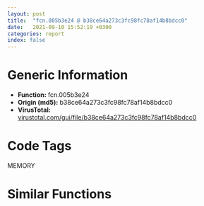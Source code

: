 ```yaml
---
layout: post
title:  "fcn.005b3e24 @ b38ce64a273c3fc98fc78af14b8bdcc0"
date:   2021-09-10 15:52:19 +0300
categories: report
index: false
---
```


# Generic Information
- **Function:** fcn.005b3e24
- **Origin (md5):** b38ce64a273c3fc98fc78af14b8bdcc0
- **VirusTotal:** [virustotal.com/gui/file/b38ce64a273c3fc98fc78af14b8bdcc0][virustotal_ref]

# Code Tags
<span class="tag" id="MEMORY">MEMORY</span>


# Similar Functions
<script type="text/javascript" src="https://www.gstatic.com/charts/loader.js"></script>
<script type="text/javascript">

    google.charts.load('current', {'packages':['corechart']});
    google.charts.setOnLoadCallback(drawChart);

    function drawChart() {
    var data = new google.visualization.DataTable();
        data.addColumn('number', 'X');
        data.addColumn('number', 'Y');
        data.addColumn({type: 'string', role: 'tooltip', 'p': {'html': true}});
        data.addColumn({'type': 'string', 'role': 'style'});
        
        data.addRows([
    [106.41584777832031, -24.324312210083008, '<b><a href="/report/fcn.005b3e24@b38ce64a273c3fc98fc78af14b8bdcc0">fcn.005b3e24</a><br>@b38ce64a273c3fc98fc78af14b8bdcc0</b><br><br>mov edi edi<br>push ebp<br>mov ebp esp<br>mov ecx dword[ebp+8]<br>test ecx ecx<br>je 0x5b3e4b<br>push 0xffffffffffffffe0<br>xor edx edx<br>pop eax<br>div ecx<br>cmp eax dword[ebp+0xc]<br>jae 0x5b3e4b<br>call fcn.005b2007<br>mov dword[eax] 0xc<br>xor eax eax<br>pop ebp<br>ret<br>imul ecx dword[ebp+0xc]<br>push esi<br>mov esi ecx<br>test esi esi<br>jne 0x5b3e57<br>inc esi<br>xor eax eax<br>cmp esi 0xffffffe0<br>ja 0x5b3e71<br>push esi<br>push 8<br>push dword[0x45af0e8]<br>call dword[sym.imp.KERNEL32.dll_HeapAlloc]<br>test eax eax<br>jne 0x5b3ea3<br>cmp dword[0x45af5c4] 0<br>je 0x5b3e96<br>push esi<br>call fcn.005b1f9d<br>pop ecx<br>test eax eax<br>jne 0x5b3e57<br>mov eax dword[ebp+0x10]<br>test eax eax<br>je 0x5b3e92<br>mov dword[eax] 0xc<br>xor eax eax<br>jmp 0x5b3ea3<br>mov ecx dword[ebp+0x10]<br>test ecx ecx<br>je 0x5b3ea3<br>mov dword[ecx] 0xc<br>pop esi<br>pop ebp<br>ret<br>', 'point { fill-color: #e0440e; }'],
[92.19110870361328, -23.379581451416016, '<b><a href="/report/fcn.004485ca@418e0921f3a9bd4f5bc0dcc59623b5a1">fcn.004485ca</a><br>@418e0921f3a9bd4f5bc0dcc59623b5a1</b><br><br>mov edi edi<br>push ebp<br>mov ebp esp<br>mov ecx dword[ebp+8]<br>test ecx ecx<br>je 0x4485f1<br>push 0xffffffffffffffe0<br>xor edx edx<br>pop eax<br>div ecx<br>cmp eax dword[ebp+0xc]<br>jae 0x4485f1<br>call fcn.004409c0<br>mov dword[eax] 0xc<br>xor eax eax<br>pop ebp<br>ret<br>imul ecx dword[ebp+0xc]<br>push esi<br>mov esi ecx<br>test esi esi<br>jne 0x4485fd<br>inc esi<br>xor eax eax<br>cmp esi 0xffffffe0<br>ja 0x448617<br>push esi<br>push 8<br>push dword[0x4b2a44]<br>call dword[sym.imp.KERNEL32.dll_HeapAlloc]<br>test eax eax<br>jne 0x448649<br>cmp dword[0x4b30ac] 0<br>je 0x44863c<br>push esi<br>call fcn.00440f2f<br>pop ecx<br>test eax eax<br>jne 0x4485fd<br>mov eax dword[ebp+0x10]<br>test eax eax<br>je 0x448638<br>mov dword[eax] 0xc<br>xor eax eax<br>jmp 0x448649<br>mov ecx dword[ebp+0x10]<br>test ecx ecx<br>je 0x448649<br>mov dword[ecx] 0xc<br>pop esi<br>pop ebp<br>ret<br>', 'null'],
[113.3456039428711, -39.24751663208008, '<b><a href="/report/fcn.0041bd59@3aa98225e51cbcae2d334c8b6b4ed9fd">fcn.0041bd59</a><br>@3aa98225e51cbcae2d334c8b6b4ed9fd</b><br><br>mov edi edi<br>push ebp<br>mov ebp esp<br>mov ecx dword[ebp+8]<br>test ecx ecx<br>je 0x41bd80<br>push 0xffffffffffffffe0<br>xor edx edx<br>pop eax<br>div ecx<br>cmp eax dword[ebp+0xc]<br>jae 0x41bd80<br>call fcn.00414af7<br>mov dword[eax] 0xc<br>xor eax eax<br>pop ebp<br>ret<br>imul ecx dword[ebp+0xc]<br>push esi<br>mov esi ecx<br>test esi esi<br>jne 0x41bd8c<br>inc esi<br>xor eax eax<br>cmp esi 0xffffffe0<br>ja 0x41bda6<br>push esi<br>push 8<br>push dword[0x477520]<br>call dword[sym.imp.KERNEL32.dll_HeapAlloc]<br>test eax eax<br>jne 0x41bdd8<br>cmp dword[0x477b54] 0<br>je 0x41bdcb<br>push esi<br>call fcn.004142d7<br>pop ecx<br>test eax eax<br>jne 0x41bd8c<br>mov eax dword[ebp+0x10]<br>test eax eax<br>je 0x41bdc7<br>mov dword[eax] 0xc<br>xor eax eax<br>jmp 0x41bdd8<br>mov ecx dword[ebp+0x10]<br>test ecx ecx<br>je 0x41bdd8<br>mov dword[ecx] 0xc<br>pop esi<br>pop ebp<br>ret<br>', 'null'],
[106.99259185791016, -33.049686431884766, '<b><a href="/report/fcn.0041bd59@b8b9cf6862b0d68d10750002e5baaf97">fcn.0041bd59</a><br>@b8b9cf6862b0d68d10750002e5baaf97</b><br><br>mov edi edi<br>push ebp<br>mov ebp esp<br>mov ecx dword[ebp+8]<br>test ecx ecx<br>je 0x41bd80<br>push 0xffffffffffffffe0<br>xor edx edx<br>pop eax<br>div ecx<br>cmp eax dword[ebp+0xc]<br>jae 0x41bd80<br>call fcn.00414af7<br>mov dword[eax] 0xc<br>xor eax eax<br>pop ebp<br>ret<br>imul ecx dword[ebp+0xc]<br>push esi<br>mov esi ecx<br>test esi esi<br>jne 0x41bd8c<br>inc esi<br>xor eax eax<br>cmp esi 0xffffffe0<br>ja 0x41bda6<br>push esi<br>push 8<br>push dword[0x477520]<br>call dword[sym.imp.KERNEL32.dll_HeapAlloc]<br>test eax eax<br>jne 0x41bdd8<br>cmp dword[0x477b54] 0<br>je 0x41bdcb<br>push esi<br>call fcn.004142d7<br>pop ecx<br>test eax eax<br>jne 0x41bd8c<br>mov eax dword[ebp+0x10]<br>test eax eax<br>je 0x41bdc7<br>mov dword[eax] 0xc<br>xor eax eax<br>jmp 0x41bdd8<br>mov ecx dword[ebp+0x10]<br>test ecx ecx<br>je 0x41bdd8<br>mov dword[ecx] 0xc<br>pop esi<br>pop ebp<br>ret<br>', 'null'],
[99.14972686767578, -29.16718292236328, '<b><a href="/report/fcn.0041bd59@9571c7458fae91969aaed3955e433f49">fcn.0041bd59</a><br>@9571c7458fae91969aaed3955e433f49</b><br><br>mov edi edi<br>push ebp<br>mov ebp esp<br>mov ecx dword[ebp+8]<br>test ecx ecx<br>je 0x41bd80<br>push 0xffffffffffffffe0<br>xor edx edx<br>pop eax<br>div ecx<br>cmp eax dword[ebp+0xc]<br>jae 0x41bd80<br>call fcn.00414af7<br>mov dword[eax] 0xc<br>xor eax eax<br>pop ebp<br>ret<br>imul ecx dword[ebp+0xc]<br>push esi<br>mov esi ecx<br>test esi esi<br>jne 0x41bd8c<br>inc esi<br>xor eax eax<br>cmp esi 0xffffffe0<br>ja 0x41bda6<br>push esi<br>push 8<br>push dword[0x477520]<br>call dword[sym.imp.KERNEL32.dll_HeapAlloc]<br>test eax eax<br>jne 0x41bdd8<br>cmp dword[0x477b54] 0<br>je 0x41bdcb<br>push esi<br>call fcn.004142d7<br>pop ecx<br>test eax eax<br>jne 0x41bd8c<br>mov eax dword[ebp+0x10]<br>test eax eax<br>je 0x41bdc7<br>mov dword[eax] 0xc<br>xor eax eax<br>jmp 0x41bdd8<br>mov ecx dword[ebp+0x10]<br>test ecx ecx<br>je 0x41bdd8<br>mov dword[ecx] 0xc<br>pop esi<br>pop ebp<br>ret<br>', 'null'],
[100.53236389160156, -17.16244888305664, '<b><a href="/report/fcn.004fe2f6@e2ba7f10eb234338a49853c34d7d9c56">fcn.004fe2f6</a><br>@e2ba7f10eb234338a49853c34d7d9c56</b><br><br>mov edi edi<br>push ebp<br>mov ebp esp<br>mov ecx dword[ebp+8]<br>test ecx ecx<br>je 0x4fe31d<br>push 0xffffffffffffffe0<br>xor edx edx<br>pop eax<br>div ecx<br>cmp eax dword[ebp+0xc]<br>jae 0x4fe31d<br>call fcn.004f4023<br>mov dword[eax] 0xc<br>xor eax eax<br>pop ebp<br>ret<br>imul ecx dword[ebp+0xc]<br>push esi<br>mov esi ecx<br>test esi esi<br>jne 0x4fe329<br>inc esi<br>xor eax eax<br>cmp esi 0xffffffe0<br>ja 0x4fe343<br>push esi<br>push 8<br>push dword[0x5643b8]<br>call dword[sym.imp.KERNEL32.dll_HeapAlloc]<br>test eax eax<br>jne 0x4fe375<br>cmp dword[0x564c38] 0<br>je 0x4fe368<br>push esi<br>call fcn.004f8e5a<br>pop ecx<br>test eax eax<br>jne 0x4fe329<br>mov eax dword[ebp+0x10]<br>test eax eax<br>je 0x4fe364<br>mov dword[eax] 0xc<br>xor eax eax<br>jmp 0x4fe375<br>mov ecx dword[ebp+0x10]<br>test ecx ecx<br>je 0x4fe375<br>mov dword[ecx] 0xc<br>pop esi<br>pop ebp<br>ret<br>', 'null'],
[101.56407165527344, -40.64239501953125, '<b><a href="/report/fcn.0041bd59@3d7f25d788af3e7f7707a736ac852465">fcn.0041bd59</a><br>@3d7f25d788af3e7f7707a736ac852465</b><br><br>mov edi edi<br>push ebp<br>mov ebp esp<br>mov ecx dword[ebp+8]<br>test ecx ecx<br>je 0x41bd80<br>push 0xffffffffffffffe0<br>xor edx edx<br>pop eax<br>div ecx<br>cmp eax dword[ebp+0xc]<br>jae 0x41bd80<br>call fcn.00414af7<br>mov dword[eax] 0xc<br>xor eax eax<br>pop ebp<br>ret<br>imul ecx dword[ebp+0xc]<br>push esi<br>mov esi ecx<br>test esi esi<br>jne 0x41bd8c<br>inc esi<br>xor eax eax<br>cmp esi 0xffffffe0<br>ja 0x41bda6<br>push esi<br>push 8<br>push dword[0x477520]<br>call dword[sym.imp.KERNEL32.dll_HeapAlloc]<br>test eax eax<br>jne 0x41bdd8<br>cmp dword[0x477b54] 0<br>je 0x41bdcb<br>push esi<br>call fcn.004142d7<br>pop ecx<br>test eax eax<br>jne 0x41bd8c<br>mov eax dword[ebp+0x10]<br>test eax eax<br>je 0x41bdc7<br>mov dword[eax] 0xc<br>xor eax eax<br>jmp 0x41bdd8<br>mov ecx dword[ebp+0x10]<br>test ecx ecx<br>je 0x41bdd8<br>mov dword[ecx] 0xc<br>pop esi<br>pop ebp<br>ret<br>', 'null'],
[92.5474853515625, -35.31144332885742, '<b><a href="/report/fcn.0049687d@4fe6510221c33bf023f6abed461fc13f">fcn.0049687d</a><br>@4fe6510221c33bf023f6abed461fc13f</b><br><br>mov edi edi<br>push ebp<br>mov ebp esp<br>mov ecx dword[ebp+8]<br>test ecx ecx<br>je 0x4968a4<br>push 0xffffffffffffffe0<br>xor edx edx<br>pop eax<br>div ecx<br>cmp eax dword[ebp+0xc]<br>jae 0x4968a4<br>call fcn.00490ec2<br>mov dword[eax] 0xc<br>xor eax eax<br>pop ebp<br>ret<br>imul ecx dword[ebp+0xc]<br>push esi<br>mov esi ecx<br>test esi esi<br>jne 0x4968b0<br>inc esi<br>xor eax eax<br>cmp esi 0xffffffe0<br>ja 0x4968ca<br>push esi<br>push 8<br>push dword[0x4c4870]<br>call dword[sym.imp.KERNEL32.dll_HeapAlloc]<br>test eax eax<br>jne 0x4968fc<br>cmp dword[0x4c4878] 0<br>je 0x4968ef<br>push esi<br>call fcn.00491146<br>pop ecx<br>test eax eax<br>jne 0x4968b0<br>mov eax dword[ebp+0x10]<br>test eax eax<br>je 0x4968eb<br>mov dword[eax] 0xc<br>xor eax eax<br>jmp 0x4968fc<br>mov ecx dword[ebp+0x10]<br>test ecx ecx<br>je 0x4968fc<br>mov dword[ecx] 0xc<br>pop esi<br>pop ebp<br>ret<br>', 'null'],
[112.39849090576172, -17.76140022277832, '<b><a href="/report/fcn.0041bd59@44a756939733df3681808b122b91651f">fcn.0041bd59</a><br>@44a756939733df3681808b122b91651f</b><br><br>mov edi edi<br>push ebp<br>mov ebp esp<br>mov ecx dword[ebp+8]<br>test ecx ecx<br>je 0x41bd80<br>push 0xffffffffffffffe0<br>xor edx edx<br>pop eax<br>div ecx<br>cmp eax dword[ebp+0xc]<br>jae 0x41bd80<br>call fcn.00414af7<br>mov dword[eax] 0xc<br>xor eax eax<br>pop ebp<br>ret<br>imul ecx dword[ebp+0xc]<br>push esi<br>mov esi ecx<br>test esi esi<br>jne 0x41bd8c<br>inc esi<br>xor eax eax<br>cmp esi 0xffffffe0<br>ja 0x41bda6<br>push esi<br>push 8<br>push dword[0x477520]<br>call dword[sym.imp.KERNEL32.dll_HeapAlloc]<br>test eax eax<br>jne 0x41bdd8<br>cmp dword[0x477b54] 0<br>je 0x41bdcb<br>push esi<br>call fcn.004142d7<br>pop ecx<br>test eax eax<br>jne 0x41bd8c<br>mov eax dword[ebp+0x10]<br>test eax eax<br>je 0x41bdc7<br>mov dword[eax] 0xc<br>xor eax eax<br>jmp 0x41bdd8<br>mov ecx dword[ebp+0x10]<br>test ecx ecx<br>je 0x41bdd8<br>mov dword[ecx] 0xc<br>pop esi<br>pop ebp<br>ret<br>', 'null'],
[115.85405731201172, -28.298694610595703, '<b><a href="/report/fcn.0041c9e9@20a93604f17ee6f3c2aa7b1f7a497fcf">fcn.0041c9e9</a><br>@20a93604f17ee6f3c2aa7b1f7a497fcf</b><br><br>mov edi edi<br>push ebp<br>mov ebp esp<br>mov ecx dword[ebp+8]<br>test ecx ecx<br>je 0x41ca10<br>push 0xffffffffffffffe0<br>xor edx edx<br>pop eax<br>div ecx<br>cmp eax dword[ebp+0xc]<br>jae 0x41ca10<br>call fcn.004157e7<br>mov dword[eax] 0xc<br>xor eax eax<br>pop ebp<br>ret<br>imul ecx dword[ebp+0xc]<br>push esi<br>mov esi ecx<br>test esi esi<br>jne 0x41ca1c<br>inc esi<br>xor eax eax<br>cmp esi 0xffffffe0<br>ja 0x41ca36<br>push esi<br>push 8<br>push dword[0x484540]<br>call dword[sym.imp.KERNEL32.dll_HeapAlloc]<br>test eax eax<br>jne 0x41ca68<br>cmp dword[0x484b74] 0<br>je 0x41ca5b<br>push esi<br>call fcn.00414fc7<br>pop ecx<br>test eax eax<br>jne 0x41ca1c<br>mov eax dword[ebp+0x10]<br>test eax eax<br>je 0x41ca57<br>mov dword[eax] 0xc<br>xor eax eax<br>jmp 0x41ca68<br>mov ecx dword[ebp+0x10]<br>test ecx ecx<br>je 0x41ca68<br>mov dword[ecx] 0xc<br>pop esi<br>pop ebp<br>ret<br>', 'null'],
[-50.22734832763672, 110.8574447631836, '<b><a href="/report/fcn.00435446@d96761eb00d2d97e2b6f5ffffed0b46a">fcn.00435446</a><br>@d96761eb00d2d97e2b6f5ffffed0b46a</b><br><br>push ebp<br>mov ebp esp<br>push esi<br>mov esi dword[ebp+8]<br>test esi esi<br>je 0x43546c<br>push 0xffffffffffffffe0<br>xor edx edx<br>pop eax<br>div esi<br>cmp eax dword[ebp+0xc]<br>jae 0x43546c<br>call fcn.00428d68<br>mov dword[eax] 0xc<br>xor eax eax<br>jmp 0x4354bd<br>imul esi dword[ebp+0xc]<br>test esi esi<br>jne 0x435475<br>inc esi<br>xor ecx ecx<br>cmp esi 0xffffffe0<br>ja 0x435491<br>push esi<br>push 8<br>push dword[0x4c4204]<br>call dword[sym.imp.KERNEL32.dll_HeapAlloc]<br>mov ecx eax<br>test ecx ecx<br>jne 0x4354bb<br>cmp dword[0x4c49d4] 0<br>je 0x4354ae<br>push esi<br>call fcn.004235e1<br>pop ecx<br>test eax eax<br>jne 0x435475<br>mov eax dword[ebp+0x10]<br>test eax eax<br>je 0x435468<br>jmp 0x435462<br>mov eax dword[ebp+0x10]<br>test eax eax<br>je 0x4354bb<br>mov dword[eax] 0xc<br>mov eax ecx<br>pop esi<br>pop ebp<br>ret<br>', 'null'],
[-46.34132766723633, 100.08223724365234, '<b><a href="/report/fcn.00657334@8c848ad89aab40a1738b363a37856125">fcn.00657334</a><br>@8c848ad89aab40a1738b363a37856125</b><br><br>push ebp<br>mov ebp esp<br>push esi<br>mov esi dword[ebp+8]<br>test esi esi<br>je 0x65735a<br>push 0xffffffffffffffe0<br>xor edx edx<br>pop eax<br>div esi<br>cmp eax dword[ebp+0xc]<br>jae 0x65735a<br>call fcn.00655f17<br>mov dword[eax] 0xc<br>xor eax eax<br>jmp 0x6573ab<br>imul esi dword[ebp+0xc]<br>test esi esi<br>jne 0x657363<br>inc esi<br>xor ecx ecx<br>cmp esi 0xffffffe0<br>ja 0x65737f<br>push esi<br>push 8<br>push dword[0x46fd274]<br>call dword[sym.imp.KERNEL32.dll_HeapAlloc]<br>mov ecx eax<br>test ecx ecx<br>jne 0x6573a9<br>cmp dword[0x46fe0a8] 0<br>je 0x65739c<br>push esi<br>call fcn.00656210<br>pop ecx<br>test eax eax<br>jne 0x657363<br>mov eax dword[ebp+0x10]<br>test eax eax<br>je 0x657356<br>jmp 0x657350<br>mov eax dword[ebp+0x10]<br>test eax eax<br>je 0x6573a9<br>mov dword[eax] 0xc<br>mov eax ecx<br>pop esi<br>pop ebp<br>ret<br>', 'null'],
[-55.5277214050293, 94.79470825195312, '<b><a href="/report/fcn.00410994@6e195fbdf6b398dc597c28abc7c7a2ae">fcn.00410994</a><br>@6e195fbdf6b398dc597c28abc7c7a2ae</b><br><br>push ebp<br>mov ebp esp<br>push esi<br>mov esi dword[ebp+8]<br>test esi esi<br>je 0x4109ba<br>push 0xffffffffffffffe0<br>xor edx edx<br>pop eax<br>div esi<br>cmp eax dword[ebp+0xc]<br>jae 0x4109ba<br>call fcn.0040f577<br>mov dword[eax] 0xc<br>xor eax eax<br>jmp 0x410a0b<br>imul esi dword[ebp+0xc]<br>test esi esi<br>jne 0x4109c3<br>inc esi<br>xor ecx ecx<br>cmp esi 0xffffffe0<br>ja 0x4109df<br>push esi<br>push 8<br>push dword[0xc43a1c]<br>call dword[sym.imp.KERNEL32.dll_HeapAlloc]<br>mov ecx eax<br>test ecx ecx<br>jne 0x410a09<br>cmp dword[0xc44850] 0<br>je 0x4109fc<br>push esi<br>call fcn.0040f870<br>pop ecx<br>test eax eax<br>jne 0x4109c3<br>mov eax dword[ebp+0x10]<br>test eax eax<br>je 0x4109b6<br>jmp 0x4109b0<br>mov eax dword[ebp+0x10]<br>test eax eax<br>je 0x410a09<br>mov dword[eax] 0xc<br>mov eax ecx<br>pop esi<br>pop ebp<br>ret<br>', 'null'],
[-56.34492111206055, 103.64886474609375, '<b><a href="/report/fcn.0040de34@fec037c981b84fb9df87dac6521840c9">fcn.0040de34</a><br>@fec037c981b84fb9df87dac6521840c9</b><br><br>push ebp<br>mov ebp esp<br>push esi<br>mov esi dword[ebp+8]<br>test esi esi<br>je 0x40de5a<br>push 0xffffffffffffffe0<br>xor edx edx<br>pop eax<br>div esi<br>cmp eax dword[ebp+0xc]<br>jae 0x40de5a<br>call fcn.0040ca17<br>mov dword[eax] 0xc<br>xor eax eax<br>jmp 0x40deab<br>imul esi dword[ebp+0xc]<br>test esi esi<br>jne 0x40de63<br>inc esi<br>xor ecx ecx<br>cmp esi 0xffffffe0<br>ja 0x40de7f<br>push esi<br>push 8<br>push dword[0xb696e4]<br>call dword[sym.imp.KERNEL32.dll_HeapAlloc]<br>mov ecx eax<br>test ecx ecx<br>jne 0x40dea9<br>cmp dword[0xb6a518] 0<br>je 0x40de9c<br>push esi<br>call fcn.0040cd10<br>pop ecx<br>test eax eax<br>jne 0x40de63<br>mov eax dword[ebp+0x10]<br>test eax eax<br>je 0x40de56<br>jmp 0x40de50<br>mov eax dword[ebp+0x10]<br>test eax eax<br>je 0x40dea9<br>mov dword[eax] 0xc<br>mov eax ecx<br>pop esi<br>pop ebp<br>ret<br>', 'null'],
[-48.187374114990234, 88.83294677734375, '<b><a href="/report/fcn.0048a88e@912f1d013a0d6151bc7a7cef6da1b2a0">fcn.0048a88e</a><br>@912f1d013a0d6151bc7a7cef6da1b2a0</b><br><br>push ebp<br>mov ebp esp<br>push esi<br>mov esi dword[ebp+8]<br>test esi esi<br>je 0x48a8b4<br>push 0xffffffffffffffe0<br>xor edx edx<br>pop eax<br>div esi<br>cmp eax dword[ebp+0xc]<br>jae 0x48a8b4<br>call fcn.00483caa<br>mov dword[eax] 0xc<br>xor eax eax<br>jmp 0x48a905<br>imul esi dword[ebp+0xc]<br>test esi esi<br>jne 0x48a8bd<br>inc esi<br>xor ecx ecx<br>cmp esi 0xffffffe0<br>ja 0x48a8d9<br>push esi<br>push 8<br>push dword[0x4bd558]<br>call dword[sym.imp.KERNEL32.dll_HeapAlloc]<br>mov ecx eax<br>test ecx ecx<br>jne 0x48a903<br>cmp dword[0x4bdcc8] 0<br>je 0x48a8f6<br>push esi<br>call fcn.00484cf7<br>pop ecx<br>test eax eax<br>jne 0x48a8bd<br>mov eax dword[ebp+0x10]<br>test eax eax<br>je 0x48a8b0<br>jmp 0x48a8aa<br>mov eax dword[ebp+0x10]<br>test eax eax<br>je 0x48a903<br>mov dword[eax] 0xc<br>mov eax ecx<br>pop esi<br>pop ebp<br>ret<br>', 'null'],
[-65.19644927978516, 102.65837097167969, '<b><a href="/report/fcn.004108c4@e69fcfbd512770c44a9d6b90a42edeb0">fcn.004108c4</a><br>@e69fcfbd512770c44a9d6b90a42edeb0</b><br><br>push ebp<br>mov ebp esp<br>push esi<br>mov esi dword[ebp+8]<br>test esi esi<br>je 0x4108ea<br>push 0xffffffffffffffe0<br>xor edx edx<br>pop eax<br>div esi<br>cmp eax dword[ebp+0xc]<br>jae 0x4108ea<br>call fcn.0040f4a7<br>mov dword[eax] 0xc<br>xor eax eax<br>jmp 0x41093b<br>imul esi dword[ebp+0xc]<br>test esi esi<br>jne 0x4108f3<br>inc esi<br>xor ecx ecx<br>cmp esi 0xffffffe0<br>ja 0x41090f<br>push esi<br>push 8<br>push dword[0xb94b3c]<br>call dword[sym.imp.KERNEL32.dll_HeapAlloc]<br>mov ecx eax<br>test ecx ecx<br>jne 0x410939<br>cmp dword[0xb95968] 0<br>je 0x41092c<br>push esi<br>call fcn.0040f7a0<br>pop ecx<br>test eax eax<br>jne 0x4108f3<br>mov eax dword[ebp+0x10]<br>test eax eax<br>je 0x4108e6<br>jmp 0x4108e0<br>mov eax dword[ebp+0x10]<br>test eax eax<br>je 0x410939<br>mov dword[eax] 0xc<br>mov eax ecx<br>pop esi<br>pop ebp<br>ret<br>', 'null'],
[-70.1758804321289, 86.33841705322266, '<b><a href="/report/fcn.00413334@4643b8f5a3d13e435a65fc553546b71e">fcn.00413334</a><br>@4643b8f5a3d13e435a65fc553546b71e</b><br><br>push ebp<br>mov ebp esp<br>push esi<br>mov esi dword[ebp+8]<br>test esi esi<br>je 0x41335a<br>push 0xffffffffffffffe0<br>xor edx edx<br>pop eax<br>div esi<br>cmp eax dword[ebp+0xc]<br>jae 0x41335a<br>call fcn.00411f17<br>mov dword[eax] 0xc<br>xor eax eax<br>jmp 0x4133ab<br>imul esi dword[ebp+0xc]<br>test esi esi<br>jne 0x413363<br>inc esi<br>xor ecx ecx<br>cmp esi 0xffffffe0<br>ja 0x41337f<br>push esi<br>push 8<br>push dword[0xc6c658]<br>call dword[sym.imp.KERNEL32.dll_HeapAlloc]<br>mov ecx eax<br>test ecx ecx<br>jne 0x4133a9<br>cmp dword[0xc6d490] 0<br>je 0x41339c<br>push esi<br>call fcn.00412210<br>pop ecx<br>test eax eax<br>jne 0x413363<br>mov eax dword[ebp+0x10]<br>test eax eax<br>je 0x413356<br>jmp 0x413350<br>mov eax dword[ebp+0x10]<br>test eax eax<br>je 0x4133a9<br>mov dword[eax] 0xc<br>mov eax ecx<br>pop esi<br>pop ebp<br>ret<br>', 'null'],
[-58.82783126831055, 84.7281723022461, '<b><a href="/report/fcn.0040bef4@1fd683a7f72f257d6d6de6e845d6c40a">fcn.0040bef4</a><br>@1fd683a7f72f257d6d6de6e845d6c40a</b><br><br>push ebp<br>mov ebp esp<br>push esi<br>mov esi dword[ebp+8]<br>test esi esi<br>je 0x40bf1a<br>push 0xffffffffffffffe0<br>xor edx edx<br>pop eax<br>div esi<br>cmp eax dword[ebp+0xc]<br>jae 0x40bf1a<br>call fcn.0040aad7<br>mov dword[eax] 0xc<br>xor eax eax<br>jmp 0x40bf6b<br>imul esi dword[ebp+0xc]<br>test esi esi<br>jne 0x40bf23<br>inc esi<br>xor ecx ecx<br>cmp esi 0xffffffe0<br>ja 0x40bf3f<br>push esi<br>push 8<br>push dword[0xc343e4]<br>call dword[sym.imp.KERNEL32.dll_HeapAlloc]<br>mov ecx eax<br>test ecx ecx<br>jne 0x40bf69<br>cmp dword[0xc35218] 0<br>je 0x40bf5c<br>push esi<br>call fcn.0040add0<br>pop ecx<br>test eax eax<br>jne 0x40bf23<br>mov eax dword[ebp+0x10]<br>test eax eax<br>je 0x40bf16<br>jmp 0x40bf10<br>mov eax dword[ebp+0x10]<br>test eax eax<br>je 0x40bf69<br>mov dword[eax] 0xc<br>mov eax ecx<br>pop esi<br>pop ebp<br>ret<br>', 'null'],
[-72.52692413330078, 108.62859344482422, '<b><a href="/report/fcn.0040d3d4@01be4434cc5f975da87a4b25d209e100">fcn.0040d3d4</a><br>@01be4434cc5f975da87a4b25d209e100</b><br><br>push ebp<br>mov ebp esp<br>push esi<br>mov esi dword[ebp+8]<br>test esi esi<br>je 0x40d3fa<br>push 0xffffffffffffffe0<br>xor edx edx<br>pop eax<br>div esi<br>cmp eax dword[ebp+0xc]<br>jae 0x40d3fa<br>call fcn.0040bfb7<br>mov dword[eax] 0xc<br>xor eax eax<br>jmp 0x40d44b<br>imul esi dword[ebp+0xc]<br>test esi esi<br>jne 0x40d403<br>inc esi<br>xor ecx ecx<br>cmp esi 0xffffffe0<br>ja 0x40d41f<br>push esi<br>push 8<br>push dword[0xc14a5c]<br>call dword[sym.imp.KERNEL32.dll_HeapAlloc]<br>mov ecx eax<br>test ecx ecx<br>jne 0x40d449<br>cmp dword[0xc15890] 0<br>je 0x40d43c<br>push esi<br>call fcn.0040c2b0<br>pop ecx<br>test eax eax<br>jne 0x40d403<br>mov eax dword[ebp+0x10]<br>test eax eax<br>je 0x40d3f6<br>jmp 0x40d3f0<br>mov eax dword[ebp+0x10]<br>test eax eax<br>je 0x40d449<br>mov dword[eax] 0xc<br>mov eax ecx<br>pop esi<br>pop ebp<br>ret<br>', 'null'],
[-61.71210479736328, 112.69768524169922, '<b><a href="/report/fcn.0060a678@52d540e8e13e0f0bbb8946b2363a382d">fcn.0060a678</a><br>@52d540e8e13e0f0bbb8946b2363a382d</b><br><br>push ebp<br>mov ebp esp<br>push esi<br>mov esi dword[ebp+8]<br>test esi esi<br>je 0x60a69e<br>push 0xffffffffffffffe0<br>xor edx edx<br>pop eax<br>div esi<br>cmp eax dword[ebp+0xc]<br>jae 0x60a69e<br>call fcn.0060a624<br>mov dword[eax] 0xc<br>xor eax eax<br>jmp 0x60a6ef<br>imul esi dword[ebp+0xc]<br>test esi esi<br>jne 0x60a6a7<br>inc esi<br>xor ecx ecx<br>cmp esi 0xffffffe0<br>ja 0x60a6c3<br>push esi<br>push 8<br>push dword[0x6a0bb0]<br>call dword[sym.imp.KERNEL32.dll_HeapAlloc]<br>mov ecx eax<br>test ecx ecx<br>jne 0x60a6ed<br>cmp dword[0x6a11e8] 0<br>je 0x60a6e0<br>push esi<br>call fcn.00607d08<br>pop ecx<br>test eax eax<br>jne 0x60a6a7<br>mov eax dword[ebp+0x10]<br>test eax eax<br>je 0x60a69a<br>jmp 0x60a694<br>mov eax dword[ebp+0x10]<br>test eax eax<br>je 0x60a6ed<br>mov dword[eax] 0xc<br>mov eax ecx<br>pop esi<br>pop ebp<br>ret<br>', 'null'],
[-74.31704711914062, 97.20784759521484, '<b><a href="/report/fcn.0040bb94@f9b80f61ad003ebdee20dab4a0087d2a">fcn.0040bb94</a><br>@f9b80f61ad003ebdee20dab4a0087d2a</b><br><br>push ebp<br>mov ebp esp<br>push esi<br>mov esi dword[ebp+8]<br>test esi esi<br>je 0x40bbba<br>push 0xffffffffffffffe0<br>xor edx edx<br>pop eax<br>div esi<br>cmp eax dword[ebp+0xc]<br>jae 0x40bbba<br>call fcn.0040a777<br>mov dword[eax] 0xc<br>xor eax eax<br>jmp 0x40bc0b<br>imul esi dword[ebp+0xc]<br>test esi esi<br>jne 0x40bbc3<br>inc esi<br>xor ecx ecx<br>cmp esi 0xffffffe0<br>ja 0x40bbdf<br>push esi<br>push 8<br>push dword[0xbbe794]<br>call dword[sym.imp.KERNEL32.dll_HeapAlloc]<br>mov ecx eax<br>test ecx ecx<br>jne 0x40bc09<br>cmp dword[0xbbf5c0] 0<br>je 0x40bbfc<br>push esi<br>call fcn.0040aa70<br>pop ecx<br>test eax eax<br>jne 0x40bbc3<br>mov eax dword[ebp+0x10]<br>test eax eax<br>je 0x40bbb6<br>jmp 0x40bbb0<br>mov eax dword[ebp+0x10]<br>test eax eax<br>je 0x40bc09<br>mov dword[eax] 0xc<br>mov eax ecx<br>pop esi<br>pop ebp<br>ret<br>', 'null'],
[-64.3620834350586, 93.78949737548828, '<b><a href="/report/fcn.00410104@3d0ec851566b617e7e4e75da3dd9651c">fcn.00410104</a><br>@3d0ec851566b617e7e4e75da3dd9651c</b><br><br>push ebp<br>mov ebp esp<br>push esi<br>mov esi dword[ebp+8]<br>test esi esi<br>je 0x41012a<br>push 0xffffffffffffffe0<br>xor edx edx<br>pop eax<br>div esi<br>cmp eax dword[ebp+0xc]<br>jae 0x41012a<br>call fcn.0040ece7<br>mov dword[eax] 0xc<br>xor eax eax<br>jmp 0x41017b<br>imul esi dword[ebp+0xc]<br>test esi esi<br>jne 0x410133<br>inc esi<br>xor ecx ecx<br>cmp esi 0xffffffe0<br>ja 0x41014f<br>push esi<br>push 8<br>push dword[0xb93bb4]<br>call dword[sym.imp.KERNEL32.dll_HeapAlloc]<br>mov ecx eax<br>test ecx ecx<br>jne 0x410179<br>cmp dword[0xb949e0] 0<br>je 0x41016c<br>push esi<br>call fcn.0040efe0<br>pop ecx<br>test eax eax<br>jne 0x410133<br>mov eax dword[ebp+0x10]<br>test eax eax<br>je 0x410126<br>jmp 0x410120<br>mov eax dword[ebp+0x10]<br>test eax eax<br>je 0x410179<br>mov dword[eax] 0xc<br>mov eax ecx<br>pop esi<br>pop ebp<br>ret<br>', 'null'],
[-0.3628440499305725, -68.51115417480469, '<b><a href="/report/fcn.0040abb8@48311276b3cd8adebcd777f7aad326b2">fcn.0040abb8</a><br>@48311276b3cd8adebcd777f7aad326b2</b><br><br>mov edi edi<br>push ebp<br>mov ebp esp<br>sub esp 0x30<br>mov eax dword[0x4a1004]<br>xor eax ebp<br>mov dword[ebp-4] eax<br>mov ecx dword[ebp+0x10]<br>mov dword[ebp-8] ecx<br>push esi<br>mov esi dword[ebp+8]<br>push edi<br>mov edi dword[ebp+0xc]<br>mov dword[ebp-0x30] edi<br>test ecx ecx<br>jne 0x40abe6<br>xor eax eax<br>jmp 0x40adb4<br>test edi edi<br>jne 0x40ac09<br>call fcn.00405fe5<br>and dword[eax] edi<br>call fcn.00405ff8<br>mov dword[eax] 0x16<br>call fcn.00404461<br>or eax 0xffffffff<br>jmp 0x40adb4<br>push ebx<br>mov eax esi<br>mov ebx esi<br>sar ebx 6<br>and eax 0x3f<br>imul edx eax 0x30<br>mov dword[ebp-0x1c] ebx<br>mov eax dword[ebx*4+0x4a1fe0]<br>mov dword[ebp-0x2c] eax<br>mov dword[ebp-0x18] edx<br>mov bl byte[eax+edx+0x29]<br>cmp bl 2<br>je 0x40ac35<br>cmp bl 1<br>jne 0x40ac5d<br>mov eax ecx<br>not eax<br>test al 1<br>jne 0x40ac5a<br>call fcn.00405fe5<br>and dword[eax] 0<br>call fcn.00405ff8<br>mov dword[eax] 0x16<br>call fcn.00404461<br>jmp 0x40adab<br>mov eax dword[ebp-0x2c]<br>test byte[eax+edx+0x28] 0x20<br>je 0x40ac73<br>push 2<br>push 0<br>push 0<br>push esi<br>call fcn.0040b0bb<br>add esp 0x10<br>push esi<br>call fcn.0040a75d<br>pop ecx<br>test al al<br>je 0x40acb7<br>test bl bl<br>je 0x40aca4<br>dec bl<br>cmp bl 1<br>ja 0x40ad7b<br>push dword[ebp-8]<br>lea eax [ebp-0x14]<br>push edi<br>push eax<br>call fcn.0040a6f0<br>add esp 0xc<br>mov esi eax<br>jmp 0x40ad40<br>push dword[ebp-8]<br>lea eax [ebp-0x14]<br>push edi<br>push esi<br>push eax<br>call fcn.0040a53d<br>add esp 0x10<br>jmp 0x40ac9d<br>mov eax dword[ebp-0x1c]<br>mov ecx dword[eax*4+0x4a1fe0]<br>mov eax dword[ebp-0x18]<br>test byte[ecx+eax+0x28] 0x80<br>je 0x40ad11<br>movsx eax bl<br>sub eax 0<br>je 0x40ad01<br>sub eax 1<br>je 0x40acf1<br>sub eax 1<br>jne 0x40ad7b<br>push dword[ebp-8]<br>lea eax [ebp-0x14]<br>push edi<br>push esi<br>push eax<br>call fcn.0040a8b2<br>jmp 0x40acb2<br>push dword[ebp-8]<br>lea eax [ebp-0x14]<br>push edi<br>push esi<br>push eax<br>call fcn.0040a9a0<br>jmp 0x40acb2<br>push dword[ebp-8]<br>lea eax [ebp-0x14]<br>push edi<br>push esi<br>push eax<br>call fcn.0040a7d3<br>jmp 0x40acb2<br>mov eax dword[ecx+eax+0x18]<br>xor ecx ecx<br>push ecx<br>mov dword[ebp-0x14] ecx<br>mov dword[ebp-0x10] ecx<br>mov dword[ebp-0xc] ecx<br>lea ecx [ebp-0x10]<br>push ecx<br>push dword[ebp-8]<br>push edi<br>push eax<br>call dword[sym.imp.KERNEL32.dll_WriteFile]<br>test eax eax<br>jne 0x40ad3d<br>call dword[sym.imp.KERNEL32.dll_GetLastError]<br>mov dword[ebp-0x14] eax<br>lea esi [ebp-0x14]<br>lea edi [ebp-0x28]<br>movsd dword<br>movsd dword<br>movsd dword<br>mov eax dword[ebp-0x24]<br>test eax eax<br>jne 0x40adb0<br>mov eax dword[ebp-0x28]<br>test eax eax<br>je 0x40ad78<br>push 5<br>pop esi<br>cmp eax esi<br>jne 0x40ad6f<br>call fcn.00405ff8<br>mov dword[eax] 9<br>call fcn.00405fe5<br>mov dword[eax] esi<br>jmp 0x40adab<br>push eax<br>call fcn.00405fc2<br>pop ecx<br>jmp 0x40adab<br>mov edi dword[ebp-0x30]<br>mov eax dword[ebp-0x1c]<br>mov ecx dword[ebp-0x18]<br>mov eax dword[eax*4+0x4a1fe0]<br>test byte[eax+ecx+0x28] 0x40<br>je 0x40ad98<br>cmp byte[edi] 0x1a<br>jne 0x40ad98<br>xor eax eax<br>jmp 0x40adb3<br>call fcn.00405ff8<br>mov dword[eax] 0x1c<br>call fcn.00405fe5<br>and dword[eax] 0<br>or eax 0xffffffff<br>jmp 0x40adb3<br>sub eax dword[ebp-0x20]<br>pop ebx<br>mov ecx dword[ebp-4]<br>pop edi<br>xor ecx ebp<br>pop esi<br>call fcn.004025eb<br>mov esp ebp<br>pop ebp<br>ret<br>', 'null'],
[1.6797128915786743, -49.12078094482422, '<b><a href="/report/fcn.00443c1a@c2f40b3bc10e39d3d975422ee4d09bab">fcn.00443c1a</a><br>@c2f40b3bc10e39d3d975422ee4d09bab</b><br><br>mov edi edi<br>push ebp<br>mov ebp esp<br>sub esp 0x30<br>mov eax dword[0x4f4070]<br>xor eax ebp<br>mov dword[ebp-4] eax<br>mov ecx dword[ebp+0x10]<br>mov dword[ebp-8] ecx<br>push esi<br>mov esi dword[ebp+8]<br>push edi<br>mov edi dword[ebp+0xc]<br>mov dword[ebp-0x30] edi<br>test ecx ecx<br>jne 0x443c48<br>xor eax eax<br>jmp 0x443e16<br>test edi edi<br>jne 0x443c6b<br>call fcn.004386ef<br>and dword[eax] edi<br>call fcn.00438702<br>mov dword[eax] 0x16<br>call fcn.00438629<br>or eax 0xffffffff<br>jmp 0x443e16<br>push ebx<br>mov eax esi<br>mov ebx esi<br>sar ebx 6<br>and eax 0x3f<br>imul edx eax 0x30<br>mov dword[ebp-0x1c] ebx<br>mov eax dword[ebx*4+0x4f5ff8]<br>mov dword[ebp-0x2c] eax<br>mov dword[ebp-0x18] edx<br>mov bl byte[eax+edx+0x29]<br>cmp bl 2<br>je 0x443c97<br>cmp bl 1<br>jne 0x443cbf<br>mov eax ecx<br>not eax<br>test al 1<br>jne 0x443cbc<br>call fcn.004386ef<br>and dword[eax] 0<br>call fcn.00438702<br>mov dword[eax] 0x16<br>call fcn.00438629<br>jmp 0x443e0d<br>mov eax dword[ebp-0x2c]<br>test byte[eax+edx+0x28] 0x20<br>je 0x443cd5<br>push 2<br>push 0<br>push 0<br>push esi<br>call fcn.00444548<br>add esp 0x10<br>push esi<br>call fcn.004437bf<br>pop ecx<br>test al al<br>je 0x443d19<br>test bl bl<br>je 0x443d06<br>dec bl<br>cmp bl 1<br>ja 0x443ddd<br>push dword[ebp-8]<br>lea eax [ebp-0x14]<br>push edi<br>push eax<br>call fcn.00443752<br>add esp 0xc<br>mov esi eax<br>jmp 0x443da2<br>push dword[ebp-8]<br>lea eax [ebp-0x14]<br>push edi<br>push esi<br>push eax<br>call fcn.0044359f<br>add esp 0x10<br>jmp 0x443cff<br>mov eax dword[ebp-0x1c]<br>mov ecx dword[eax*4+0x4f5ff8]<br>mov eax dword[ebp-0x18]<br>test byte[ecx+eax+0x28] 0x80<br>je 0x443d73<br>movsx eax bl<br>sub eax 0<br>je 0x443d63<br>sub eax 1<br>je 0x443d53<br>sub eax 1<br>jne 0x443ddd<br>push dword[ebp-8]<br>lea eax [ebp-0x14]<br>push edi<br>push esi<br>push eax<br>call fcn.00443914<br>jmp 0x443d14<br>push dword[ebp-8]<br>lea eax [ebp-0x14]<br>push edi<br>push esi<br>push eax<br>call fcn.00443a02<br>jmp 0x443d14<br>push dword[ebp-8]<br>lea eax [ebp-0x14]<br>push edi<br>push esi<br>push eax<br>call fcn.00443835<br>jmp 0x443d14<br>mov eax dword[ecx+eax+0x18]<br>xor ecx ecx<br>push ecx<br>mov dword[ebp-0x14] ecx<br>mov dword[ebp-0x10] ecx<br>mov dword[ebp-0xc] ecx<br>lea ecx [ebp-0x10]<br>push ecx<br>push dword[ebp-8]<br>push edi<br>push eax<br>call dword[sym.imp.KERNEL32.dll_WriteFile]<br>test eax eax<br>jne 0x443d9f<br>call dword[sym.imp.KERNEL32.dll_GetLastError]<br>mov dword[ebp-0x14] eax<br>lea esi [ebp-0x14]<br>lea edi [ebp-0x28]<br>movsd dword<br>movsd dword<br>movsd dword<br>mov eax dword[ebp-0x24]<br>test eax eax<br>jne 0x443e12<br>mov eax dword[ebp-0x28]<br>test eax eax<br>je 0x443dda<br>push 5<br>pop esi<br>cmp eax esi<br>jne 0x443dd1<br>call fcn.00438702<br>mov dword[eax] 9<br>call fcn.004386ef<br>mov dword[eax] esi<br>jmp 0x443e0d<br>push eax<br>call fcn.004386cc<br>pop ecx<br>jmp 0x443e0d<br>mov edi dword[ebp-0x30]<br>mov eax dword[ebp-0x1c]<br>mov ecx dword[ebp-0x18]<br>mov eax dword[eax*4+0x4f5ff8]<br>test byte[eax+ecx+0x28] 0x40<br>je 0x443dfa<br>cmp byte[edi] 0x1a<br>jne 0x443dfa<br>xor eax eax<br>jmp 0x443e15<br>call fcn.00438702<br>mov dword[eax] 0x1c<br>call fcn.004386ef<br>and dword[eax] 0<br>or eax 0xffffffff<br>jmp 0x443e15<br>sub eax dword[ebp-0x20]<br>pop ebx<br>mov ecx dword[ebp-4]<br>pop edi<br>xor ecx ebp<br>pop esi<br>call fcn.00431c10<br>mov esp ebp<br>pop ebp<br>ret<br>', 'null'],
[5.79243803024292, -60.79240036010742, '<b><a href="/report/fcn.0056bc69@9c2b894b84f59672d8be2e984066f76f">fcn.0056bc69</a><br>@9c2b894b84f59672d8be2e984066f76f</b><br><br>mov edi edi<br>push ebp<br>mov ebp esp<br>sub esp 0x30<br>mov eax dword[0x5d9004]<br>xor eax ebp<br>mov dword[ebp-4] eax<br>mov ecx dword[ebp+0x10]<br>mov dword[ebp-8] ecx<br>push esi<br>mov esi dword[ebp+8]<br>push edi<br>mov edi dword[ebp+0xc]<br>mov dword[ebp-0x30] edi<br>test ecx ecx<br>jne 0x56bc97<br>xor eax eax<br>jmp 0x56be65<br>test edi edi<br>jne 0x56bcba<br>call fcn.00558df7<br>and dword[eax] edi<br>call fcn.00558e0a<br>mov dword[eax] 0x16<br>call fcn.00558d31<br>or eax 0xffffffff<br>jmp 0x56be65<br>push ebx<br>mov eax esi<br>mov ebx esi<br>sar ebx 6<br>and eax 0x3f<br>imul edx eax 0x30<br>mov dword[ebp-0x1c] ebx<br>mov eax dword[ebx*4+0x5e3c38]<br>mov dword[ebp-0x2c] eax<br>mov dword[ebp-0x18] edx<br>mov bl byte[eax+edx+0x29]<br>cmp bl 2<br>je 0x56bce6<br>cmp bl 1<br>jne 0x56bd0e<br>mov eax ecx<br>not eax<br>test al 1<br>jne 0x56bd0b<br>call fcn.00558df7<br>and dword[eax] 0<br>call fcn.00558e0a<br>mov dword[eax] 0x16<br>call fcn.00558d31<br>jmp 0x56be5c<br>mov eax dword[ebp-0x2c]<br>test byte[eax+edx+0x28] 0x20<br>je 0x56bd24<br>push 2<br>push 0<br>push 0<br>push esi<br>call fcn.0056e7e5<br>add esp 0x10<br>push esi<br>call fcn.0056b80e<br>pop ecx<br>test al al<br>je 0x56bd68<br>test bl bl<br>je 0x56bd55<br>dec bl<br>cmp bl 1<br>ja 0x56be2c<br>push dword[ebp-8]<br>lea eax [ebp-0x14]<br>push edi<br>push eax<br>call fcn.0056b7a1<br>add esp 0xc<br>mov esi eax<br>jmp 0x56bdf1<br>push dword[ebp-8]<br>lea eax [ebp-0x14]<br>push edi<br>push esi<br>push eax<br>call fcn.0056b5ee<br>add esp 0x10<br>jmp 0x56bd4e<br>mov eax dword[ebp-0x1c]<br>mov ecx dword[eax*4+0x5e3c38]<br>mov eax dword[ebp-0x18]<br>test byte[ecx+eax+0x28] 0x80<br>je 0x56bdc2<br>movsx eax bl<br>sub eax 0<br>je 0x56bdb2<br>sub eax 1<br>je 0x56bda2<br>sub eax 1<br>jne 0x56be2c<br>push dword[ebp-8]<br>lea eax [ebp-0x14]<br>push edi<br>push esi<br>push eax<br>call fcn.0056b963<br>jmp 0x56bd63<br>push dword[ebp-8]<br>lea eax [ebp-0x14]<br>push edi<br>push esi<br>push eax<br>call fcn.0056ba51<br>jmp 0x56bd63<br>push dword[ebp-8]<br>lea eax [ebp-0x14]<br>push edi<br>push esi<br>push eax<br>call fcn.0056b884<br>jmp 0x56bd63<br>mov eax dword[ecx+eax+0x18]<br>xor ecx ecx<br>push ecx<br>mov dword[ebp-0x14] ecx<br>mov dword[ebp-0x10] ecx<br>mov dword[ebp-0xc] ecx<br>lea ecx [ebp-0x10]<br>push ecx<br>push dword[ebp-8]<br>push edi<br>push eax<br>call dword[sym.imp.KERNEL32.dll_WriteFile]<br>test eax eax<br>jne 0x56bdee<br>call dword[sym.imp.KERNEL32.dll_GetLastError]<br>mov dword[ebp-0x14] eax<br>lea esi [ebp-0x14]<br>lea edi [ebp-0x28]<br>movsd dword<br>movsd dword<br>movsd dword<br>mov eax dword[ebp-0x24]<br>test eax eax<br>jne 0x56be61<br>mov eax dword[ebp-0x28]<br>test eax eax<br>je 0x56be29<br>push 5<br>pop esi<br>cmp eax esi<br>jne 0x56be20<br>call fcn.00558e0a<br>mov dword[eax] 9<br>call fcn.00558df7<br>mov dword[eax] esi<br>jmp 0x56be5c<br>push eax<br>call fcn.00558dd4<br>pop ecx<br>jmp 0x56be5c<br>mov edi dword[ebp-0x30]<br>mov eax dword[ebp-0x1c]<br>mov ecx dword[ebp-0x18]<br>mov eax dword[eax*4+0x5e3c38]<br>test byte[eax+ecx+0x28] 0x40<br>je 0x56be49<br>cmp byte[edi] 0x1a<br>jne 0x56be49<br>xor eax eax<br>jmp 0x56be64<br>call fcn.00558e0a<br>mov dword[eax] 0x1c<br>call fcn.00558df7<br>and dword[eax] 0<br>or eax 0xffffffff<br>jmp 0x56be64<br>sub eax dword[ebp-0x20]<br>pop ebx<br>mov ecx dword[ebp-4]<br>pop edi<br>xor ecx ebp<br>pop esi<br>call fcn.00553199<br>mov esp ebp<br>pop ebp<br>ret<br>', 'null'],
[-8.31563949584961, -63.59136962890625, '<b><a href="/report/fcn.00415278@0b073c89b077a27e3496540be7574e33">fcn.00415278</a><br>@0b073c89b077a27e3496540be7574e33</b><br><br>mov edi edi<br>push ebp<br>mov ebp esp<br>sub esp 0x30<br>mov eax dword[0x425070]<br>xor eax ebp<br>mov dword[ebp-4] eax<br>mov ecx dword[ebp+0x10]<br>mov dword[ebp-8] ecx<br>push esi<br>mov esi dword[ebp+8]<br>push edi<br>mov edi dword[ebp+0xc]<br>mov dword[ebp-0x30] edi<br>test ecx ecx<br>jne 0x4152a6<br>xor eax eax<br>jmp 0x415474<br>test edi edi<br>jne 0x4152c9<br>call fcn.0040cec7<br>and dword[eax] edi<br>call fcn.0040ceda<br>mov dword[eax] 0x16<br>call fcn.0040cc81<br>or eax 0xffffffff<br>jmp 0x415474<br>push ebx<br>mov eax esi<br>mov ebx esi<br>sar ebx 6<br>and eax 0x3f<br>imul edx eax 0x30<br>mov dword[ebp-0x1c] ebx<br>mov eax dword[ebx*4+0x426d88]<br>mov dword[ebp-0x2c] eax<br>mov dword[ebp-0x18] edx<br>mov bl byte[eax+edx+0x29]<br>cmp bl 2<br>je 0x4152f5<br>cmp bl 1<br>jne 0x41531d<br>mov eax ecx<br>not eax<br>test al 1<br>jne 0x41531a<br>call fcn.0040cec7<br>and dword[eax] 0<br>call fcn.0040ceda<br>mov dword[eax] 0x16<br>call fcn.0040cc81<br>jmp 0x41546b<br>mov eax dword[ebp-0x2c]<br>test byte[eax+edx+0x28] 0x20<br>je 0x415333<br>push 2<br>push 0<br>push 0<br>push esi<br>call fcn.00415502<br>add esp 0x10<br>push esi<br>call fcn.00414e1d<br>pop ecx<br>test al al<br>je 0x415377<br>test bl bl<br>je 0x415364<br>dec bl<br>cmp bl 1<br>ja 0x41543b<br>push dword[ebp-8]<br>lea eax [ebp-0x14]<br>push edi<br>push eax<br>call fcn.00414db0<br>add esp 0xc<br>mov esi eax<br>jmp 0x415400<br>push dword[ebp-8]<br>lea eax [ebp-0x14]<br>push edi<br>push esi<br>push eax<br>call fcn.00414bfd<br>add esp 0x10<br>jmp 0x41535d<br>mov eax dword[ebp-0x1c]<br>mov ecx dword[eax*4+0x426d88]<br>mov eax dword[ebp-0x18]<br>test byte[ecx+eax+0x28] 0x80<br>je 0x4153d1<br>movsx eax bl<br>sub eax 0<br>je 0x4153c1<br>sub eax 1<br>je 0x4153b1<br>sub eax 1<br>jne 0x41543b<br>push dword[ebp-8]<br>lea eax [ebp-0x14]<br>push edi<br>push esi<br>push eax<br>call fcn.00414f72<br>jmp 0x415372<br>push dword[ebp-8]<br>lea eax [ebp-0x14]<br>push edi<br>push esi<br>push eax<br>call fcn.00415060<br>jmp 0x415372<br>push dword[ebp-8]<br>lea eax [ebp-0x14]<br>push edi<br>push esi<br>push eax<br>call fcn.00414e93<br>jmp 0x415372<br>mov eax dword[ecx+eax+0x18]<br>xor ecx ecx<br>push ecx<br>mov dword[ebp-0x14] ecx<br>mov dword[ebp-0x10] ecx<br>mov dword[ebp-0xc] ecx<br>lea ecx [ebp-0x10]<br>push ecx<br>push dword[ebp-8]<br>push edi<br>push eax<br>call dword[sym.imp.KERNEL32.dll_WriteFile]<br>test eax eax<br>jne 0x4153fd<br>call dword[sym.imp.KERNEL32.dll_GetLastError]<br>mov dword[ebp-0x14] eax<br>lea esi [ebp-0x14]<br>lea edi [ebp-0x28]<br>movsd dword<br>movsd dword<br>movsd dword<br>mov eax dword[ebp-0x24]<br>test eax eax<br>jne 0x415470<br>mov eax dword[ebp-0x28]<br>test eax eax<br>je 0x415438<br>push 5<br>pop esi<br>cmp eax esi<br>jne 0x41542f<br>call fcn.0040ceda<br>mov dword[eax] 9<br>call fcn.0040cec7<br>mov dword[eax] esi<br>jmp 0x41546b<br>push eax<br>call fcn.0040cea4<br>pop ecx<br>jmp 0x41546b<br>mov edi dword[ebp-0x30]<br>mov eax dword[ebp-0x1c]<br>mov ecx dword[ebp-0x18]<br>mov eax dword[eax*4+0x426d88]<br>test byte[eax+ecx+0x28] 0x40<br>je 0x415458<br>cmp byte[edi] 0x1a<br>jne 0x415458<br>xor eax eax<br>jmp 0x415473<br>call fcn.0040ceda<br>mov dword[eax] 0x1c<br>call fcn.0040cec7<br>and dword[eax] 0<br>or eax 0xffffffff<br>jmp 0x415473<br>sub eax dword[ebp-0x20]<br>pop ebx<br>mov ecx dword[ebp-4]<br>pop edi<br>xor ecx ebp<br>pop esi<br>call fcn.004093a4<br>mov esp ebp<br>pop ebp<br>ret<br>', 'null'],
[8.979646682739258, -69.56840515136719, '<b><a href="/report/fcn.00443c1a@8d996434378dbdbb47e86342be5446c7">fcn.00443c1a</a><br>@8d996434378dbdbb47e86342be5446c7</b><br><br>mov edi edi<br>push ebp<br>mov ebp esp<br>sub esp 0x30<br>mov eax dword[0x4f4070]<br>xor eax ebp<br>mov dword[ebp-4] eax<br>mov ecx dword[ebp+0x10]<br>mov dword[ebp-8] ecx<br>push esi<br>mov esi dword[ebp+8]<br>push edi<br>mov edi dword[ebp+0xc]<br>mov dword[ebp-0x30] edi<br>test ecx ecx<br>jne 0x443c48<br>xor eax eax<br>jmp 0x443e16<br>test edi edi<br>jne 0x443c6b<br>call fcn.004386ef<br>and dword[eax] edi<br>call fcn.00438702<br>mov dword[eax] 0x16<br>call fcn.00438629<br>or eax 0xffffffff<br>jmp 0x443e16<br>push ebx<br>mov eax esi<br>mov ebx esi<br>sar ebx 6<br>and eax 0x3f<br>imul edx eax 0x30<br>mov dword[ebp-0x1c] ebx<br>mov eax dword[ebx*4+0x4f5ff8]<br>mov dword[ebp-0x2c] eax<br>mov dword[ebp-0x18] edx<br>mov bl byte[eax+edx+0x29]<br>cmp bl 2<br>je 0x443c97<br>cmp bl 1<br>jne 0x443cbf<br>mov eax ecx<br>not eax<br>test al 1<br>jne 0x443cbc<br>call fcn.004386ef<br>and dword[eax] 0<br>call fcn.00438702<br>mov dword[eax] 0x16<br>call fcn.00438629<br>jmp 0x443e0d<br>mov eax dword[ebp-0x2c]<br>test byte[eax+edx+0x28] 0x20<br>je 0x443cd5<br>push 2<br>push 0<br>push 0<br>push esi<br>call fcn.00444548<br>add esp 0x10<br>push esi<br>call fcn.004437bf<br>pop ecx<br>test al al<br>je 0x443d19<br>test bl bl<br>je 0x443d06<br>dec bl<br>cmp bl 1<br>ja 0x443ddd<br>push dword[ebp-8]<br>lea eax [ebp-0x14]<br>push edi<br>push eax<br>call fcn.00443752<br>add esp 0xc<br>mov esi eax<br>jmp 0x443da2<br>push dword[ebp-8]<br>lea eax [ebp-0x14]<br>push edi<br>push esi<br>push eax<br>call fcn.0044359f<br>add esp 0x10<br>jmp 0x443cff<br>mov eax dword[ebp-0x1c]<br>mov ecx dword[eax*4+0x4f5ff8]<br>mov eax dword[ebp-0x18]<br>test byte[ecx+eax+0x28] 0x80<br>je 0x443d73<br>movsx eax bl<br>sub eax 0<br>je 0x443d63<br>sub eax 1<br>je 0x443d53<br>sub eax 1<br>jne 0x443ddd<br>push dword[ebp-8]<br>lea eax [ebp-0x14]<br>push edi<br>push esi<br>push eax<br>call fcn.00443914<br>jmp 0x443d14<br>push dword[ebp-8]<br>lea eax [ebp-0x14]<br>push edi<br>push esi<br>push eax<br>call fcn.00443a02<br>jmp 0x443d14<br>push dword[ebp-8]<br>lea eax [ebp-0x14]<br>push edi<br>push esi<br>push eax<br>call fcn.00443835<br>jmp 0x443d14<br>mov eax dword[ecx+eax+0x18]<br>xor ecx ecx<br>push ecx<br>mov dword[ebp-0x14] ecx<br>mov dword[ebp-0x10] ecx<br>mov dword[ebp-0xc] ecx<br>lea ecx [ebp-0x10]<br>push ecx<br>push dword[ebp-8]<br>push edi<br>push eax<br>call dword[sym.imp.KERNEL32.dll_WriteFile]<br>test eax eax<br>jne 0x443d9f<br>call dword[sym.imp.KERNEL32.dll_GetLastError]<br>mov dword[ebp-0x14] eax<br>lea esi [ebp-0x14]<br>lea edi [ebp-0x28]<br>movsd dword<br>movsd dword<br>movsd dword<br>mov eax dword[ebp-0x24]<br>test eax eax<br>jne 0x443e12<br>mov eax dword[ebp-0x28]<br>test eax eax<br>je 0x443dda<br>push 5<br>pop esi<br>cmp eax esi<br>jne 0x443dd1<br>call fcn.00438702<br>mov dword[eax] 9<br>call fcn.004386ef<br>mov dword[eax] esi<br>jmp 0x443e0d<br>push eax<br>call fcn.004386cc<br>pop ecx<br>jmp 0x443e0d<br>mov edi dword[ebp-0x30]<br>mov eax dword[ebp-0x1c]<br>mov ecx dword[ebp-0x18]<br>mov eax dword[eax*4+0x4f5ff8]<br>test byte[eax+ecx+0x28] 0x40<br>je 0x443dfa<br>cmp byte[edi] 0x1a<br>jne 0x443dfa<br>xor eax eax<br>jmp 0x443e15<br>call fcn.00438702<br>mov dword[eax] 0x1c<br>call fcn.004386ef<br>and dword[eax] 0<br>or eax 0xffffffff<br>jmp 0x443e15<br>sub eax dword[ebp-0x20]<br>pop ebx<br>mov ecx dword[ebp-4]<br>pop edi<br>xor ecx ebp<br>pop esi<br>call fcn.00431c10<br>mov esp ebp<br>pop ebp<br>ret<br>', 'null'],
[-1.5540562868118286, -57.6567268371582, '<b><a href="/report/fcn.0040866e@70e9569a63e2c5481707e2ba7c663021">fcn.0040866e</a><br>@70e9569a63e2c5481707e2ba7c663021</b><br><br>mov edi edi<br>push ebp<br>mov ebp esp<br>sub esp 0x30<br>mov eax dword[0x412004]<br>xor eax ebp<br>mov dword[ebp-4] eax<br>mov ecx dword[ebp+0x10]<br>mov dword[ebp-8] ecx<br>push esi<br>mov esi dword[ebp+8]<br>push edi<br>mov edi dword[ebp+0xc]<br>mov dword[ebp-0x30] edi<br>test ecx ecx<br>jne 0x40869c<br>xor eax eax<br>jmp 0x40886a<br>test edi edi<br>jne 0x4086bf<br>call fcn.004045f6<br>and dword[eax] edi<br>call fcn.00404609<br>mov dword[eax] 0x16<br>call fcn.00404411<br>or eax 0xffffffff<br>jmp 0x40886a<br>push ebx<br>mov eax esi<br>mov ebx esi<br>sar ebx 6<br>and eax 0x3f<br>imul edx eax 0x30<br>mov dword[ebp-0x1c] ebx<br>mov eax dword[ebx*4+0x537fd8]<br>mov dword[ebp-0x2c] eax<br>mov dword[ebp-0x18] edx<br>mov bl byte[eax+edx+0x29]<br>cmp bl 2<br>je 0x4086eb<br>cmp bl 1<br>jne 0x408713<br>mov eax ecx<br>not eax<br>test al 1<br>jne 0x408710<br>call fcn.004045f6<br>and dword[eax] 0<br>call fcn.00404609<br>mov dword[eax] 0x16<br>call fcn.00404411<br>jmp 0x408861<br>mov eax dword[ebp-0x2c]<br>test byte[eax+edx+0x28] 0x20<br>je 0x408729<br>push 2<br>push 0<br>push 0<br>push esi<br>call fcn.00408b6b<br>add esp 0x10<br>push esi<br>call fcn.00408213<br>pop ecx<br>test al al<br>je 0x40876d<br>test bl bl<br>je 0x40875a<br>dec bl<br>cmp bl 1<br>ja 0x408831<br>push dword[ebp-8]<br>lea eax [ebp-0x14]<br>push edi<br>push eax<br>call fcn.004081a6<br>add esp 0xc<br>mov esi eax<br>jmp 0x4087f6<br>push dword[ebp-8]<br>lea eax [ebp-0x14]<br>push edi<br>push esi<br>push eax<br>call fcn.00407ff3<br>add esp 0x10<br>jmp 0x408753<br>mov eax dword[ebp-0x1c]<br>mov ecx dword[eax*4+0x537fd8]<br>mov eax dword[ebp-0x18]<br>test byte[ecx+eax+0x28] 0x80<br>je 0x4087c7<br>movsx eax bl<br>sub eax 0<br>je 0x4087b7<br>sub eax 1<br>je 0x4087a7<br>sub eax 1<br>jne 0x408831<br>push dword[ebp-8]<br>lea eax [ebp-0x14]<br>push edi<br>push esi<br>push eax<br>call fcn.00408368<br>jmp 0x408768<br>push dword[ebp-8]<br>lea eax [ebp-0x14]<br>push edi<br>push esi<br>push eax<br>call fcn.00408456<br>jmp 0x408768<br>push dword[ebp-8]<br>lea eax [ebp-0x14]<br>push edi<br>push esi<br>push eax<br>call fcn.00408289<br>jmp 0x408768<br>mov eax dword[ecx+eax+0x18]<br>xor ecx ecx<br>push ecx<br>mov dword[ebp-0x14] ecx<br>mov dword[ebp-0x10] ecx<br>mov dword[ebp-0xc] ecx<br>lea ecx [ebp-0x10]<br>push ecx<br>push dword[ebp-8]<br>push edi<br>push eax<br>call dword[sym.imp.KERNEL32.dll_WriteFile]<br>test eax eax<br>jne 0x4087f3<br>call dword[sym.imp.KERNEL32.dll_GetLastError]<br>mov dword[ebp-0x14] eax<br>lea esi [ebp-0x14]<br>lea edi [ebp-0x28]<br>movsd dword<br>movsd dword<br>movsd dword<br>mov eax dword[ebp-0x24]<br>test eax eax<br>jne 0x408866<br>mov eax dword[ebp-0x28]<br>test eax eax<br>je 0x40882e<br>push 5<br>pop esi<br>cmp eax esi<br>jne 0x408825<br>call fcn.00404609<br>mov dword[eax] 9<br>call fcn.004045f6<br>mov dword[eax] esi<br>jmp 0x408861<br>push eax<br>call fcn.004045d3<br>pop ecx<br>jmp 0x408861<br>mov edi dword[ebp-0x30]<br>mov eax dword[ebp-0x1c]<br>mov ecx dword[ebp-0x18]<br>mov eax dword[eax*4+0x537fd8]<br>test byte[eax+ecx+0x28] 0x40<br>je 0x40884e<br>cmp byte[edi] 0x1a<br>jne 0x40884e<br>xor eax eax<br>jmp 0x408869<br>call fcn.00404609<br>mov dword[eax] 0x1c<br>call fcn.004045f6<br>and dword[eax] 0<br>or eax 0xffffffff<br>jmp 0x408869<br>sub eax dword[ebp-0x20]<br>pop ebx<br>mov ecx dword[ebp-4]<br>pop edi<br>xor ecx ebp<br>pop esi<br>call fcn.00401560<br>mov esp ebp<br>pop ebp<br>ret<br>', 'null'],
[10.296714782714844, -52.43208312988281, '<b><a href="/report/fcn.0042b032@d32515577b2cd57bf3dd6c5e3c37e219">fcn.0042b032</a><br>@d32515577b2cd57bf3dd6c5e3c37e219</b><br><br>mov edi edi<br>push ebp<br>mov ebp esp<br>sub esp 0x30<br>mov eax dword[0x4dda84]<br>xor eax ebp<br>mov dword[ebp-4] eax<br>mov ecx dword[ebp+0x10]<br>mov dword[ebp-8] ecx<br>push esi<br>mov esi dword[ebp+8]<br>push edi<br>mov edi dword[ebp+0xc]<br>mov dword[ebp-0x30] edi<br>test ecx ecx<br>jne 0x42b060<br>xor eax eax<br>jmp 0x42b22e<br>test edi edi<br>jne 0x42b083<br>call fcn.004226ad<br>and dword[eax] edi<br>call fcn.004226c0<br>mov dword[eax] 0x16<br>call fcn.0041d5e1<br>or eax 0xffffffff<br>jmp 0x42b22e<br>push ebx<br>mov eax esi<br>mov ebx esi<br>sar ebx 6<br>and eax 0x3f<br>imul edx eax 0x30<br>mov dword[ebp-0x1c] ebx<br>mov eax dword[ebx*4+0x4dea78]<br>mov dword[ebp-0x2c] eax<br>mov dword[ebp-0x18] edx<br>mov bl byte[eax+edx+0x29]<br>cmp bl 2<br>je 0x42b0af<br>cmp bl 1<br>jne 0x42b0d7<br>mov eax ecx<br>not eax<br>test al 1<br>jne 0x42b0d4<br>call fcn.004226ad<br>and dword[eax] 0<br>call fcn.004226c0<br>mov dword[eax] 0x16<br>call fcn.0041d5e1<br>jmp 0x42b225<br>mov eax dword[ebp-0x2c]<br>test byte[eax+edx+0x28] 0x20<br>je 0x42b0ed<br>push 2<br>push 0<br>push 0<br>push esi<br>call fcn.0042c44b<br>add esp 0x10<br>push esi<br>call fcn.0042abd7<br>pop ecx<br>test al al<br>je 0x42b131<br>test bl bl<br>je 0x42b11e<br>dec bl<br>cmp bl 1<br>ja 0x42b1f5<br>push dword[ebp-8]<br>lea eax [ebp-0x14]<br>push edi<br>push eax<br>call fcn.0042ab6a<br>add esp 0xc<br>mov esi eax<br>jmp 0x42b1ba<br>push dword[ebp-8]<br>lea eax [ebp-0x14]<br>push edi<br>push esi<br>push eax<br>call fcn.0042a9b7<br>add esp 0x10<br>jmp 0x42b117<br>mov eax dword[ebp-0x1c]<br>mov ecx dword[eax*4+0x4dea78]<br>mov eax dword[ebp-0x18]<br>test byte[ecx+eax+0x28] 0x80<br>je 0x42b18b<br>movsx eax bl<br>sub eax 0<br>je 0x42b17b<br>sub eax 1<br>je 0x42b16b<br>sub eax 1<br>jne 0x42b1f5<br>push dword[ebp-8]<br>lea eax [ebp-0x14]<br>push edi<br>push esi<br>push eax<br>call fcn.0042ad2c<br>jmp 0x42b12c<br>push dword[ebp-8]<br>lea eax [ebp-0x14]<br>push edi<br>push esi<br>push eax<br>call fcn.0042ae1a<br>jmp 0x42b12c<br>push dword[ebp-8]<br>lea eax [ebp-0x14]<br>push edi<br>push esi<br>push eax<br>call fcn.0042ac4d<br>jmp 0x42b12c<br>mov eax dword[ecx+eax+0x18]<br>xor ecx ecx<br>push ecx<br>mov dword[ebp-0x14] ecx<br>mov dword[ebp-0x10] ecx<br>mov dword[ebp-0xc] ecx<br>lea ecx [ebp-0x10]<br>push ecx<br>push dword[ebp-8]<br>push edi<br>push eax<br>call dword[sym.imp.KERNEL32.dll_WriteFile]<br>test eax eax<br>jne 0x42b1b7<br>call dword[sym.imp.KERNEL32.dll_GetLastError]<br>mov dword[ebp-0x14] eax<br>lea esi [ebp-0x14]<br>lea edi [ebp-0x28]<br>movsd dword<br>movsd dword<br>movsd dword<br>mov eax dword[ebp-0x24]<br>test eax eax<br>jne 0x42b22a<br>mov eax dword[ebp-0x28]<br>test eax eax<br>je 0x42b1f2<br>push 5<br>pop esi<br>cmp eax esi<br>jne 0x42b1e9<br>call fcn.004226c0<br>mov dword[eax] 9<br>call fcn.004226ad<br>mov dword[eax] esi<br>jmp 0x42b225<br>push eax<br>call fcn.0042268a<br>pop ecx<br>jmp 0x42b225<br>mov edi dword[ebp-0x30]<br>mov eax dword[ebp-0x1c]<br>mov ecx dword[ebp-0x18]<br>mov eax dword[eax*4+0x4dea78]<br>test byte[eax+ecx+0x28] 0x40<br>je 0x42b212<br>cmp byte[edi] 0x1a<br>jne 0x42b212<br>xor eax eax<br>jmp 0x42b22d<br>call fcn.004226c0<br>mov dword[eax] 0x1c<br>call fcn.004226ad<br>and dword[eax] 0<br>or eax 0xffffffff<br>jmp 0x42b22d<br>sub eax dword[ebp-0x20]<br>pop ebx<br>mov ecx dword[ebp-4]<br>pop edi<br>xor ecx ebp<br>pop esi<br>call fcn.00413d44<br>mov esp ebp<br>pop ebp<br>ret<br>', 'null'],
[14.861587524414062, -61.13602828979492, '<b><a href="/report/fcn.004208bf@d59f9c4f445b9f980173dec064f55091">fcn.004208bf</a><br>@d59f9c4f445b9f980173dec064f55091</b><br><br>mov edi edi<br>push ebp<br>mov ebp esp<br>sub esp 0x30<br>mov eax dword[0x436210]<br>xor eax ebp<br>mov dword[ebp-4] eax<br>mov ecx dword[ebp+0x10]<br>mov dword[ebp-8] ecx<br>push esi<br>mov esi dword[ebp+8]<br>push edi<br>mov edi dword[ebp+0xc]<br>mov dword[ebp-0x30] edi<br>test ecx ecx<br>jne 0x4208ed<br>xor eax eax<br>jmp 0x420abb<br>test edi edi<br>jne 0x420910<br>call fcn.0041424c<br>and dword[eax] edi<br>call fcn.0041425f<br>mov dword[eax] 0x16<br>call fcn.0040c83d<br>or eax 0xffffffff<br>jmp 0x420abb<br>push ebx<br>mov eax esi<br>mov ebx esi<br>sar ebx 6<br>and eax 0x3f<br>imul edx eax 0x30<br>mov dword[ebp-0x1c] ebx<br>mov eax dword[ebx*4+0x4373a8]<br>mov dword[ebp-0x2c] eax<br>mov dword[ebp-0x18] edx<br>mov bl byte[eax+edx+0x29]<br>cmp bl 2<br>je 0x42093c<br>cmp bl 1<br>jne 0x420964<br>mov eax ecx<br>not eax<br>test al 1<br>jne 0x420961<br>call fcn.0041424c<br>and dword[eax] 0<br>call fcn.0041425f<br>mov dword[eax] 0x16<br>call fcn.0040c83d<br>jmp 0x420ab2<br>mov eax dword[ebp-0x2c]<br>test byte[eax+edx+0x28] 0x20<br>je 0x42097a<br>push 2<br>push 0<br>push 0<br>push esi<br>call fcn.00424bcc<br>add esp 0x10<br>push esi<br>call fcn.00420464<br>pop ecx<br>test al al<br>je 0x4209be<br>test bl bl<br>je 0x4209ab<br>dec bl<br>cmp bl 1<br>ja 0x420a82<br>push dword[ebp-8]<br>lea eax [ebp-0x14]<br>push edi<br>push eax<br>call fcn.004203f7<br>add esp 0xc<br>mov esi eax<br>jmp 0x420a47<br>push dword[ebp-8]<br>lea eax [ebp-0x14]<br>push edi<br>push esi<br>push eax<br>call fcn.00420244<br>add esp 0x10<br>jmp 0x4209a4<br>mov eax dword[ebp-0x1c]<br>mov ecx dword[eax*4+0x4373a8]<br>mov eax dword[ebp-0x18]<br>test byte[ecx+eax+0x28] 0x80<br>je 0x420a18<br>movsx eax bl<br>sub eax 0<br>je 0x420a08<br>sub eax 1<br>je 0x4209f8<br>sub eax 1<br>jne 0x420a82<br>push dword[ebp-8]<br>lea eax [ebp-0x14]<br>push edi<br>push esi<br>push eax<br>call fcn.004205b9<br>jmp 0x4209b9<br>push dword[ebp-8]<br>lea eax [ebp-0x14]<br>push edi<br>push esi<br>push eax<br>call fcn.004206a7<br>jmp 0x4209b9<br>push dword[ebp-8]<br>lea eax [ebp-0x14]<br>push edi<br>push esi<br>push eax<br>call fcn.004204da<br>jmp 0x4209b9<br>mov eax dword[ecx+eax+0x18]<br>xor ecx ecx<br>push ecx<br>mov dword[ebp-0x14] ecx<br>mov dword[ebp-0x10] ecx<br>mov dword[ebp-0xc] ecx<br>lea ecx [ebp-0x10]<br>push ecx<br>push dword[ebp-8]<br>push edi<br>push eax<br>call dword[sym.imp.KERNEL32.dll_WriteFile]<br>test eax eax<br>jne 0x420a44<br>call dword[sym.imp.KERNEL32.dll_GetLastError]<br>mov dword[ebp-0x14] eax<br>lea esi [ebp-0x14]<br>lea edi [ebp-0x28]<br>movsd dword<br>movsd dword<br>movsd dword<br>mov eax dword[ebp-0x24]<br>test eax eax<br>jne 0x420ab7<br>mov eax dword[ebp-0x28]<br>test eax eax<br>je 0x420a7f<br>push 5<br>pop esi<br>cmp eax esi<br>jne 0x420a76<br>call fcn.0041425f<br>mov dword[eax] 9<br>call fcn.0041424c<br>mov dword[eax] esi<br>jmp 0x420ab2<br>push eax<br>call fcn.00414229<br>pop ecx<br>jmp 0x420ab2<br>mov edi dword[ebp-0x30]<br>mov eax dword[ebp-0x1c]<br>mov ecx dword[ebp-0x18]<br>mov eax dword[eax*4+0x4373a8]<br>test byte[eax+ecx+0x28] 0x40<br>je 0x420a9f<br>cmp byte[edi] 0x1a<br>jne 0x420a9f<br>xor eax eax<br>jmp 0x420aba<br>call fcn.0041425f<br>mov dword[eax] 0x1c<br>call fcn.0041424c<br>and dword[eax] 0<br>or eax 0xffffffff<br>jmp 0x420aba<br>sub eax dword[ebp-0x20]<br>pop ebx<br>mov ecx dword[ebp-4]<br>pop edi<br>xor ecx ebp<br>pop esi<br>call fcn.00408c53<br>mov esp ebp<br>pop ebp<br>ret<br>', 'null'],
[-9.36812973022461, -51.6431770324707, '<b><a href="/report/fcn.00413bf9@9060907d555cecab3519fcbc82318d7e">fcn.00413bf9</a><br>@9060907d555cecab3519fcbc82318d7e</b><br><br>mov edi edi<br>push ebp<br>mov ebp esp<br>mov eax 0x1018<br>call fcn.00408820<br>mov eax dword[0x42e068]<br>xor eax ebp<br>mov dword[ebp-4] eax<br>push ebx<br>push dword[ebp+8]<br>call fcn.00412c91<br>pop ecx<br>mov ecx dword[ebp+8]<br>mov ebx eax<br>cmp dword[ecx+8] 0<br>jne 0x413c32<br>mov eax dword[ebp+0xc]<br>mov edx dword[ebp+0x10]<br>jmp 0x413d85<br>mov eax dword[ecx]<br>sub eax dword[ecx+4]<br>push esi<br>push edi<br>push 0<br>cdq<br>push 2<br>push edx<br>push eax<br>call fcn.0041e320<br>mov ecx ebx<br>mov dword[ebp-0x1008] eax<br>and ecx 0x3f<br>mov dword[ebp-0x1014] edx<br>mov esi ebx<br>imul edi ecx 0x30<br>sar esi 6<br>push 0<br>mov ecx dword[esi*4+0x42f9c0]<br>push dword[edi+ecx+0x24]<br>push dword[edi+ecx+0x20]<br>push ebx<br>call fcn.00414b55<br>mov ecx dword[esi*4+0x42f9c0]<br>add esp 0x10<br>mov dword[ebp-0x100c] eax<br>mov eax edx<br>mov edx dword[ebp-0x100c]<br>mov dword[ebp-0x1018] eax<br>cmp edx dword[edi+ecx+0x20]<br>jne 0x413d7e<br>cmp eax dword[edi+ecx+0x24]<br>jne 0x413d7e<br>push 0<br>lea eax [ebp-0x1010]<br>push eax<br>push 0x1000<br>lea eax [ebp-0x1004]<br>push eax<br>push dword[edi+ecx+0x18]<br>call dword[sym.imp.KERNEL32.dll_ReadFile]<br>test eax eax<br>je 0x413d7e<br>push 0<br>push dword[ebp+0x10]<br>push dword[ebp+0xc]<br>push ebx<br>call fcn.00414b55<br>add esp 0x10<br>test edx edx<br>jg 0x413cf1<br>jl 0x413d7e<br>test eax eax<br>jb 0x413d7e<br>mov ebx dword[ebp-0x1014]<br>mov eax dword[ebp-0x1010]<br>test ebx ebx<br>jl 0x413d0b<br>jg 0x413d7e<br>cmp dword[ebp-0x1008] eax<br>ja 0x413d7e<br>lea edi [ebp-0x1004]<br>xor edx edx<br>add edi eax<br>lea ecx [ebp-0x1004]<br>xor esi esi<br>cmp dword[ebp-0x1008] edx<br>jne 0x413d29<br>test ebx ebx<br>je 0x413d65<br>cmp ecx edi<br>jae 0x413d65<br>mov al byte[ecx]<br>cmp al 0xd<br>jne 0x413d46<br>lea eax [edi-1]<br>cmp ecx eax<br>jae 0x413d52<br>lea eax [ecx+1]<br>cmp byte[eax] 0xa<br>jne 0x413d52<br>mov ecx eax<br>jmp 0x413d52<br>movzx eax al<br>movsx eax byte[eax+0x42e2f0]<br>add ecx eax<br>add esi 1<br>adc edx 0<br>inc ecx<br>cmp esi dword[ebp-0x1008]<br>jne 0x413d29<br>cmp edx ebx<br>jne 0x413d29<br>lea eax [ebp-0x1004]<br>sub ecx eax<br>mov eax ecx<br>cdq<br>add eax dword[ebp-0x100c]<br>adc edx dword[ebp-0x1018]<br>jmp 0x413d83<br>or eax 0xffffffff<br>or edx eax<br>pop edi<br>pop esi<br>mov ecx dword[ebp-4]<br>xor ecx ebp<br>pop ebx<br>call fcn.00407996<br>mov esp ebp<br>pop ebp<br>ret<br>', 'null'],

        ]);

    var options = {
        title: 'Similarity Plot',
        legend: 'none',
        colors: ['#dedbd9', '#e6693e', '#ec8f6e', '#f3b49f', '#f6c7b6'],
        tooltip: {isHtml: true, trigger: 'both'},
        explorer: {
        actions: ["dragToZoom", "rightClickToReset"],
        },
        chartArea: {
        width: '80%',
        height: '80%'
        },
        width: '100%',
        height: '100%'
    };

    var chart = new google.visualization.ScatterChart(document.getElementById('chart_div'));

    chart.draw(data, options);
    }
    
</script>

<div id="chart_div" style="width: 100%px; height: 100%;"></div>

# Disassembled Code
{% highlight nasm %}

mov edi edi
push ebp
mov ebp esp
mov ecx dword[ebp+8]
test ecx ecx
je 0x5b3e4b
push 0xffffffffffffffe0
xor edx edx
pop eax
div ecx
cmp eax dword[ebp+0xc]
jae 0x5b3e4b
call fcn.005b2007
mov dword[eax] 0xc
xor eax eax
pop ebp
ret
imul ecx dword[ebp+0xc]
push esi
mov esi ecx
test esi esi
jne 0x5b3e57
inc esi
xor eax eax
cmp esi 0xffffffe0
ja 0x5b3e71
push esi
push 8
push dword[0x45af0e8]
call dword[sym.imp.KERNEL32.dll_HeapAlloc]
test eax eax
jne 0x5b3ea3
cmp dword[0x45af5c4] 0
je 0x5b3e96
push esi
call fcn.005b1f9d
pop ecx
test eax eax
jne 0x5b3e57
mov eax dword[ebp+0x10]
test eax eax
je 0x5b3e92
mov dword[eax] 0xc
xor eax eax
jmp 0x5b3ea3
mov ecx dword[ebp+0x10]
test ecx ecx
je 0x5b3ea3
mov dword[ecx] 0xc
pop esi
pop ebp
ret

{% endhighlight %}

[virustotal_ref]: https://www.virustotal.com/gui/file/b38ce64a273c3fc98fc78af14b8bdcc0
